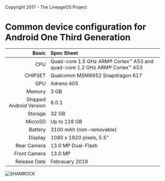 Copyright 2017 - The LineageOS Project

Common device configuration for Android One Third Generation
============================================================
Basic   | Spec Sheet
-------:|:-------------------------
CPU     | Quad-core 1.5 GHz ARM® Cortex™ A53 and quad-core 1.2 GHz ARM® Cortex™ A53
CHIPSET | Qualcomm MSM8952 Snapdragon 617
GPU     | Adreno 405
Memory  | 3 GB
Shipped Android Version | 6.0.1
Storage | 32 GB
MicroSD | Up to 128 GB
Battery | 3100 mAh (non-removable)
Display | 1080 x 1920 pixels, 5.5"
Rear Camera  | 13.0 MP Dual-Flash
Front Camera | 13.0 MP
Release Date | Febrauary 2016

![SHAMROCK](http://i.hizliresim.com/nEL160.jpg "SHAMROCK")
